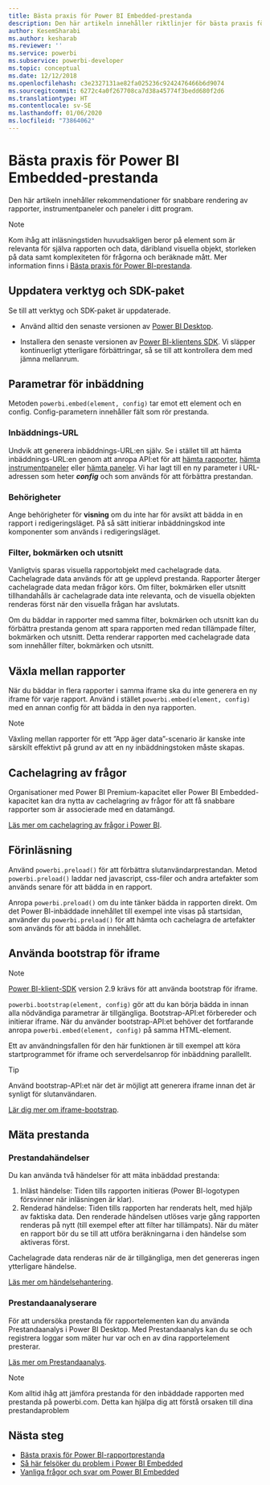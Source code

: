 ```yaml
---
title: Bästa praxis för Power BI Embedded-prestanda
description: Den här artikeln innehåller riktlinjer för bästa praxis för inbäddad analys
author: KesemSharabi
ms.author: kesharab
ms.reviewer: ''
ms.service: powerbi
ms.subservice: powerbi-developer
ms.topic: conceptual
ms.date: 12/12/2018
ms.openlocfilehash: c3e2327131ae82fa025236c9242476466b6d9074
ms.sourcegitcommit: 6272c4a0f267708ca7d38a45774f3bedd680f2d6
ms.translationtype: HT
ms.contentlocale: sv-SE
ms.lasthandoff: 01/06/2020
ms.locfileid: "73864062"
---
```

# <a name="power-bi-embedded-performance-best-practices"></a>Bästa praxis för Power BI Embedded-prestanda

Den här artikeln innehåller rekommendationer för snabbare rendering av rapporter, instrumentpaneler och paneler i ditt program.

> [!Note]
> Kom ihåg att inläsningstiden huvudsakligen beror på element som är relevanta för själva rapporten och data, däribland visuella objekt, storleken på data samt komplexiteten för frågorna och beräknade mått. Mer information finns i [Bästa praxis för Power BI-prestanda](../power-bi-reports-performance.md).

## <a name="update-tools-and-sdk-packages"></a>Uppdatera verktyg och SDK-paket

Se till att verktyg och SDK-paket är uppdaterade.

* Använd alltid den senaste versionen av [Power BI Desktop](https://powerbi.microsoft.com/desktop/).

* Installera den senaste versionen av [Power BI-klientens SDK](https://github.com/Microsoft/PowerBI-JavaScript). Vi släpper kontinuerligt ytterligare förbättringar, så se till att kontrollera dem med jämna mellanrum.

## <a name="embed-parameters"></a>Parametrar för inbäddning

Metoden `powerbi.embed(element, config)` tar emot ett element och en config. Config-parametern innehåller fält som rör prestanda.

### <a name="embed-url"></a>Inbäddnings-URL

Undvik att generera inbäddnings-URL:en själv. Se i stället till att hämta inbäddnings-URL:en genom att anropa API:et för att [hämta rapporter](/rest/api/power-bi/reports/getreportsingroup), [hämta instrumentpaneler](/rest/api/power-bi/dashboards/getdashboardsingroup) eller [hämta paneler](/rest/api/power-bi/dashboards/gettilesingroup). Vi har lagt till en ny parameter i URL-adressen som heter **_config_** och som används för att förbättra prestandan.

### <a name="permissions"></a>Behörigheter

Ange behörigheter för **visning** om du inte har för avsikt att bädda in en rapport i redigeringsläget. På så sätt initierar inbäddningskod inte komponenter som används i redigeringsläget.

### <a name="filters-bookmarks-and-slicers"></a>Filter, bokmärken och utsnitt

Vanligtvis sparas visuella rapportobjekt med cachelagrade data. Cachelagrade data används för att ge upplevd prestanda. Rapporter återger cachelagrade data medan frågor körs. Om filter, bokmärken eller utsnitt tillhandahålls är cachelagrade data inte relevanta, och de visuella objekten renderas först när den visuella frågan har avslutats.

Om du bäddar in rapporter med samma filter, bokmärken och utsnitt kan du förbättra prestanda genom att spara rapporten med redan tillämpade filter, bokmärken och utsnitt. Detta renderar rapporten med cachelagrade data som innehåller filter, bokmärken och utsnitt.

## <a name="switching-between-reports"></a>Växla mellan rapporter

När du bäddar in flera rapporter i samma iframe ska du inte generera en ny iframe för varje rapport. Använd i stället `powerbi.embed(element, config)` med en annan config för att bädda in den nya rapporten.

> [!NOTE]
> Växling mellan rapporter för ett ”App äger data”-scenario är kanske inte särskilt effektivt på grund av att en ny inbäddningstoken måste skapas.

## <a name="query-caching"></a>Cachelagring av frågor

Organisationer med Power BI Premium-kapacitet eller Power BI Embedded-kapacitet kan dra nytta av cachelagring av frågor för att få snabbare rapporter som är associerade med en datamängd.

[Läs mer om cachelagring av frågor i Power BI](../power-bi-query-caching.md).

## <a name="preload"></a>Förinläsning

Använd `powerbi.preload()` för att förbättra slutanvändarprestandan. Metod `powerbi.preload()` laddar ned javascript, css-filer och andra artefakter som används senare för att bädda in en rapport.

Anropa `powerbi.preload()` om du inte tänker bädda in rapporten direkt. Om det Power BI-inbäddade innehållet till exempel inte visas på startsidan, använder du `powerbi.preload()` för att hämta och cachelagra de artefakter som används för att bädda in innehållet.

## <a name="bootstrapping-the-iframe"></a>Använda bootstrap för iframe

> [!NOTE]
> [Power BI-klient-SDK](https://github.com/Microsoft/PowerBI-JavaScript) version 2.9 krävs för att använda bootstrap för iframe.

`powerbi.bootstrap(element, config)` gör att du kan börja bädda in innan alla nödvändiga parametrar är tillgängliga. Bootstrap-API:et förbereder och initierar iframe.
När du använder bootstrap-API:et behöver det fortfarande anropa `powerbi.embed(element, config)` på samma HTML-element.

Ett av användningsfallen för den här funktionen är till exempel att köra startprogrammet för iframe och serverdelsanrop för inbäddning parallellt.
> [!TIP]
> Använd bootstrap-API:et när det är möjligt att generera iframe innan det är synligt för slutanvändaren.

[Lär dig mer om iframe-bootstrap](https://github.com/Microsoft/PowerBI-JavaScript/wiki/Bootstrap-For-Better-Performance).

## <a name="measure-performance"></a>Mäta prestanda

### <a name="performance-events"></a>Prestandahändelser

Du kan använda två händelser för att mäta inbäddad prestanda:

1. Inläst händelse: Tiden tills rapporten initieras (Power BI-logotypen försvinner när inläsningen är klar).
2. Renderad händelse: Tiden tills rapporten har renderats helt, med hjälp av faktiska data. Den renderade händelsen utlöses varje gång rapporten renderas på nytt (till exempel efter att filter har tillämpats). När du mäter en rapport bör du se till att utföra beräkningarna i den händelse som aktiveras först.

Cachelagrade data renderas när de är tillgängliga, men det genereras ingen ytterligare händelse.

[Läs mer om händelsehantering](https://github.com/Microsoft/PowerBI-JavaScript/wiki/Handling-Events).

### <a name="performance-analyzer"></a>Prestandaanalyserare

För att undersöka prestanda för rapportelementen kan du använda Prestandaanalys i Power BI Desktop.
Med Prestandaanalys kan du se och registrera loggar som mäter hur var och en av dina rapportelement presterar.

[Läs mer om Prestandaanalys](../desktop-performance-analyzer.md).

> [!NOTE]
> Kom alltid ihåg att jämföra prestanda för den inbäddade rapporten med prestanda på powerbi.com. Detta kan hjälpa dig att förstå orsaken till dina prestandaproblem

## <a name="next-steps"></a>Nästa steg

* [Bästa praxis för Power BI-rapportprestanda](../power-bi-reports-performance.md)
* [Så här felsöker du problem i Power BI Embedded](embedded-troubleshoot.md)
* [Vanliga frågor och svar om Power BI Embedded](embedded-faq.md)
